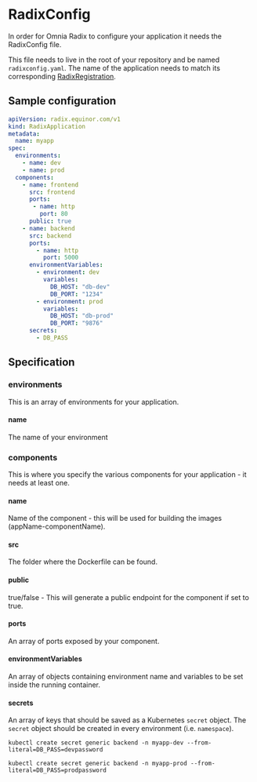 # RadixConfig

In order for Omnia Radix to configure your application it needs the RadixConfig file. 

This file needs to live in the root of your repository and be named `radixconfig.yaml`.
The name of the application needs to match its corresponding [RadixRegistration](radixregistration.md).

## Sample configuration

```yaml
apiVersion: radix.equinor.com/v1
kind: RadixApplication
metadata:
  name: myapp
spec:
  environments:
    - name: dev
    - name: prod
  components:
    - name: frontend
      src: frontend
      ports:
       - name: http
         port: 80
      public: true
    - name: backend
      src: backend
      ports:
        - name: http
          port: 5000
      environmentVariables:
        - environment: dev
          variables:
            DB_HOST: "db-dev"
            DB_PORT: "1234"
        - environment: prod
          variables:
            DB_HOST: "db-prod"
            DB_PORT: "9876"
      secrets:
        - DB_PASS
```

## Specification

### environments

This is an array of environments for your application.

#### name

The name of your environment

### components

This is where you specify the various components for your application - it needs at least one.

#### name

Name of the component - this will be used for building the images (appName-componentName).

#### src

The folder where the Dockerfile can be found.

#### public

true/false - This will generate a public endpoint for the component if set to true.

#### ports

An array of ports exposed by your component.

#### environmentVariables

An array of objects containing environment name and variables to be set inside the running container.

#### secrets

An array of keys that should be saved as a Kubernetes `secret` object. The `secret` object should be created in every environment (i.e. `namespace`).

```
kubectl create secret generic backend -n myapp-dev --from-literal=DB_PASS=devpassword

kubectl create secret generic backend -n myapp-prod --from-literal=DB_PASS=prodpassword
```